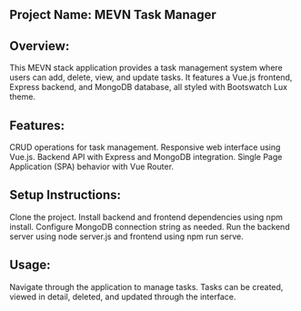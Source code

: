 ## Project Name: MEVN Task Manager

## Overview:
This MEVN stack application provides a task management system where users can add, delete, view, and update tasks. It features a Vue.js frontend, Express backend, and MongoDB database, all styled with Bootswatch Lux theme.

## Features:
CRUD operations for task management.
Responsive web interface using Vue.js.
Backend API with Express and MongoDB integration.
Single Page Application (SPA) behavior with Vue Router.

## Setup Instructions:
Clone the project.
Install backend and frontend dependencies using npm install.
Configure MongoDB connection string as needed.
Run the backend server using node server.js and frontend using npm run serve.

## Usage:
Navigate through the application to manage tasks. Tasks can be created, viewed in detail, deleted, and updated through the interface.